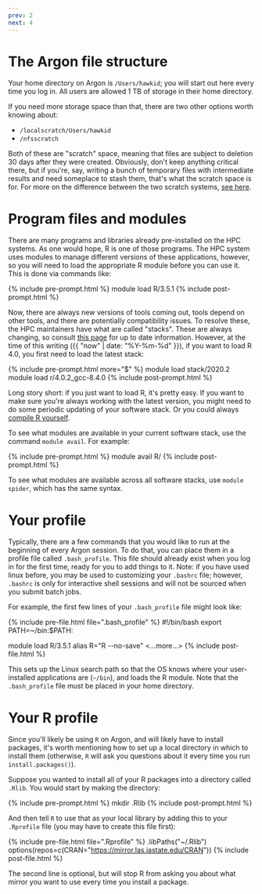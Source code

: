 ```yaml
---
prev: 2
next: 4
---
```


# The Argon file structure

Your home directory on Argon is `/Users/hawkid`; you will start out here every time you log in.  All users are allowed 1 TB of storage in their home directory.

If you need more storage space than that, there are two other options worth knowing about:

* `/localscratch/Users/hawkid`
* `/nfsscratch`

Both of these are "scratch" space, meaning that files are subject to deletion 30 days after they were created.  Obviously, don't keep anything critical there, but if you're, say, writing a bunch of temporary files with intermediate results and need someplace to stash them, that's what the scratch space is for.  For more on the difference between the two scratch systems, [see here](https://wiki.uiowa.edu/display/hpcdocs/NFS+Scratch+File+System).

# Program files and modules

There are many programs and libraries already pre-installed on the HPC systems.  As one would hope, R is one of those programs.  The HPC system uses modules to manage different versions of these applications, however, so you will need to load the appropriate R module before you can use it.  This is done via commands like:

{% include pre-prompt.html %}
module load R/3.5.1
{% include post-prompt.html %}

Now, there are always new versions of tools coming out, tools depend on other tools, and there are potentially compatibility issues.  To resolve these, the HPC maintainers have what are called "stacks".  These are always changing, so consult [this page](https://wiki.uiowa.edu/display/hpcdocs/Argon+Software+List) for up to date information.  However, at the time of this writing ({{ "now" | date: "%Y-%m-%d" }}), if you want to load R 4.0, you first need to load the latest stack:

{% include pre-prompt.html more="$" %}
module load stack/2020.2
module load r/4.0.2_gcc-8.4.0
{% include post-prompt.html %}

Long story short: if you just want to load R, it's pretty easy.  If you want to make sure you're always working with the latest version, you might need to do some periodic updating of your software stack.  Or you could always [compile R yourself](11.html).

To see what modules are available in your current software stack, use the command `module avail`.  For example:

{% include pre-prompt.html %}
module avail R/
{% include post-prompt.html %}

To see what modules are available across all software stacks, use `module spider`, which has the same syntax.

# Your profile

Typically, there are a few commands that you would like to run at the beginning
of every Argon session.  To do that, you can place them in a profile file called `.bash_profile`.  This file should already exist when you log in for the
first time, ready for you to add things to it.  Note: if you have used linux before, you may be used to customizing your `.bashrc` file; however, `.bashrc` is only for interactive shell sessions and will not be sourced when you submit batch jobs.

For example, the first few lines of your `.bash_profile` file might look like:

{% include pre-file.html file=".bash_profile" %}
#!/bin/bash
export PATH=~/bin:$PATH:

module load R/3.5.1
alias R="R --no-save"
<...more...>
{% include post-file.html %}

This sets up the Linux search path so that the OS knows where your
user-installed applications are (`~/bin`), and loads the R module.  Note that the `.bash_profile` file must be placed in your home directory.

# Your R profile

Since you'll likely be using `R` on Argon, and will likely have to install
packages, it's worth mentioning how to set up a local directory in which to install them (otherwise, `R` will ask you questions about it every time you run `install.packages()`).

Suppose you wanted to install all of your R packages into a directory called `.Rlib`.  You would start by making the directory:

{% include pre-prompt.html %}
mkdir .Rlib
{% include post-prompt.html %}

And then tell `R` to use that as your local library by adding this
to your `.Rprofile` file (you may have to create this file first):

{% include pre-file.html file=".Rprofile" %}
.libPaths("~/.Rlib")
options(repos=c(CRAN="https://mirror.las.iastate.edu/CRAN"))
{% include post-file.html %}

The second line is optional, but will stop R from asking you about what mirror you want to use every time you install a package.
